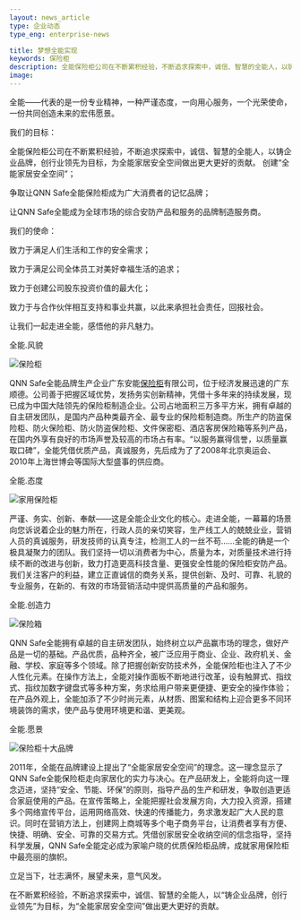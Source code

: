 ```yaml
---
layout: news_article
type: 企业动态
type_eng: enterprise-news

title: 梦想全能实现
keywords: 保险柜
description: 全能保险柜公司在不断累积经验，不断追求探索中，诚信、智慧的全能人，以铸企业品牌，创行业领先为目标，为全能家居安全空间做出更大更好的贡献。
image: 
---
```

全能——代表的是一份专业精神，一种严谨态度，一向用心服务，一个光荣使命，一份共同创造未来的宏伟愿景。

我们的目标：

全能保险柜公司在不断累积经验，不断追求探索中，诚信、智慧的全能人，以铸企业品牌，创行业领先为目标，为全能家居安全空间做出更大更好的贡献。 创建“全能家居安全空间”；

争取让QNN Safe全能保险柜成为广大消费者的记忆品牌；

让QNN Safe全能成为全球市场的综合安防产品和服务的品牌制造服务商。

我们的使命：

致力于满足人们生活和工作的安全需求；

致力于满足公司全体员工对美好幸福生活的追求；

致力于创建公司股东投资价值的最大化；

致力于与合作伙伴相互支持和事业共赢，以此来承担社会责任，回报社会。

让我们一起走进全能，感悟他的非凡魅力。

全能.风貌

![保险柜](http://www.qnnsafe.com/image-news/id035301.jpg)

QNN Safe全能品牌生产企业广东安能[保险柜](http://www.qnnsafe.com/)有限公司，位于经济发展迅速的广东顺德。公司善于把握区域优势，发扬务实创新精神，凭借十多年来的持续发展，现已成为中国大陆领先的保险柜制造企业。公司占地面积三万多平方米，拥有卓越的自主研发团队，是国内产品种类最齐全、最专业的保险柜制造商。所生产的防盗保险柜、防火保险柜、防火防盗保险柜、文件保密柜、酒店客房保险箱等系列产品，在国内外享有良好的市场声誉及较高的市场占有率。“以服务赢得信誉，以质量赢取口碑”，全能凭借优质产品，真诚服务，先后成为了了2008年北京奥运会、2010年上海世博会等国际大型盛事的供应商。

全能.态度

![家用保险柜](http://www.qnnsafe.com/image-news/id035302.jpg)

严谨、务实、创新、奉献——这是全能企业文化的核心。走进全能，一幕幕的场景向您诉说着企业的魅力所在，行政人员的亲切笑容，生产线工人的兢兢业业，营销人员的真诚服务，研发技师的认真专注，检测工人的一丝不苟……全能的确是一个极具凝聚力的团队。我们坚持一切以消费者为中心，质量为本，对质量技术进行持续不断的改进与创新，致力打造更高科技含量、更强安全性能的保险柜安防产品。我们关注客户的利益，建立正直诚信的商务关系，提供创新、及时、可靠、礼貌的专业服务，在新的、有效的市场营销活动中提供高质量的产品和服务。

全能.创造力

![保险箱](http://www.qnnsafe.com/image-news/id035303.jpg)

QNN Safe全能拥有卓越的自主研发团队，始终树立以产品赢市场的理念，做好产品是一切的基础。产品优质，品种齐全，被广泛应用于商业、企业、政府机关、金融、学校、家庭等多个领域。除了把握创新安防技术外，全能保险柜也注入了不少人性化元素。在操作方法上，全能对操作面板不断地进行改革，设有触屏式、指纹式、指纹加数字键盘式等多种方案，务求给用户带来更便捷、更安全的操作体验；在产品外观上，全能加添了不少时尚元素，从材质、图案和结构上迎合更多不同环境装饰的需求，使产品与使用环境更和谐、更美观。

全能.愿景

![保险柜十大品牌](http://www.qnnsafe.com/image-news/id035304.jpg)

2011年，全能在品牌建设上提出了“全能家居安全空间”的理念。这一理念显示了QNN Safe全能保险柜走向家居化的实力与决心。在产品研发上，全能将向这一理念迈进，坚持“安全、节能、环保”的原则，指导产品的生产和研发，争取创造更适合家庭使用的产品。在宣传策略上，全能把握社会发展方向，大力投入资源，搭建多个网络宣传平台，运用网络高效、快速的传播能力，务求激发起广大人民的意识。同时在营销方法上，创建网上商城等多个电子商务平台，让消费者享有方便、快捷、明确、安全、可靠的交易方式。凭借创家居安全收纳空间的信念指导，坚持科学发展，QNN Safe全能定必成为家喻户晓的优质保险柜品牌，成就家用保险柜中最亮丽的旗帜。

立足当下，壮志满怀，展望未来，意气风发。

在不断累积经验，不断追求探索中，诚信、智慧的全能人，以“铸企业品牌，创行业领先”为目标，为“全能家居安全空间”做出更大更好的贡献。
